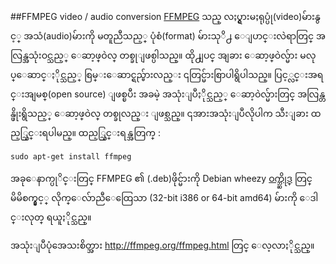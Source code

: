 ##FFMPEG video / audio conversion 
[FFMPEG](http://ffmpeg.org/) သည္ လႈပ္ရွားမႈရုပ္ပုံ(video)မ်ားနွင့္ အသံ(audio)မ်ားကို မတူညီသည့္ ပုံစံ(format) မ်ားသုိ႕ ေျပာင္းလဲရာတြင္ အလြန္အသုံးဝင္သည့္ ေဆာ့ဖ္ဝဲလ္ တစ္ခုျဖစ္ပါသည္။ ထို႕ျပင္ အျခား ေဆာ့ဖ္ဝဲလ္မ်ား မလုပ္ေဆာင္ႏိုင္သည့္ စြမ္းေဆာင္ရည္မ်ားလည္း ၎တြင္မ်ားစြာပါရွိပါသည္။ ပြင့္လင္းအရင္းအျမစ္(open source) ျဖစ္ၿပီး အခမဲ့ အသုံးျပဳႏိုင္သည့္ ေဆာ့ဝဲလ္မ်ားတြင္ အလြန္တန္ဖိုးရွိသည့္ ေဆာ့ဖ္ဝဲလ္ တစ္ခုလည္း ျဖစ္သည္။ ၎အားအသုံးျပဳလိုပါက သီးျခား ထည့္သြင္းရပါမည္။ ထည့္သြင္းရန္အတြက္ :

    sudo apt-get install ffmpeg


  အခုေနာက္ပုိင္းတြင္  FFMPEG ၏ (.deb)ဖိုင္မ်ားကို Debian wheezy [ဝက္ဘ္ဆိုဒ္](https://packages.debian.org/wheezy/ffmpeg) တြင္ မိမိစက္နွင့္ လိုက္ေလ်ာညီေထြေသာ  (32-bit i386 or 64-bit amd64) မ်ားကို ေဒါင္းလုတ္ ရယူႏိုင္သည္။

အသုံးျပဳပုံအေသးစိတ္အား http://ffmpeg.org/ffmpeg.html တြင္ ေလ့လာႏိုင္သည္။
